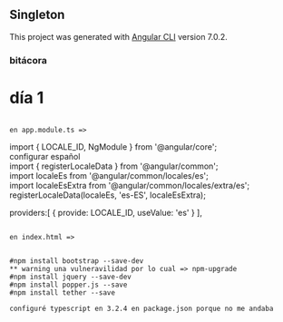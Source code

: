 ## Singleton

This project was generated with [Angular CLI](https://github.com/angular/angular-cli) version 7.0.2.

### bitácora
# día 1

~~~ng new singleton --routing~~~

en app.module.ts =>  

~~~
import { LOCALE_ID, NgModule } from '@angular/core';  
configurar español  
import { registerLocaleData } from '@angular/common';  
import localeEs from '@angular/common/locales/es';  
import localeEsExtra from '@angular/common/locales/extra/es';  
registerLocaleData(localeEs, 'es-ES', localeEsExtra);  
  

providers:[
{ provide: LOCALE_ID, useValue: 'es' }
],  

~~~

en index.html =>  
  
~~~
<html lang="es">   

~~~  
#npm install bootstrap --save-dev  
** warning una vulneravilidad por lo cual => npm-upgrade
#npm install jquery --save-dev  
#npm install popper.js --save  
#npm install tether --save  

configuré typescript en 3.2.4 en package.json porque no me andaba  


